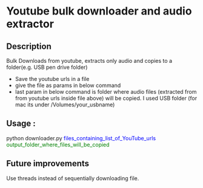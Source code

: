 # Youtube bulk downloader and audio extractor # 

## Description ## 
Bulk Downloads from youtube, extracts only audio and copies to a folder(e.g. USB pen drive folder)

- Save the youtube urls in a file 
- give the file as params in below command
- last param in below command is folder where audio files (extracted from from youtube urls inside file above) will be copied. I used USB folder (for mac its under /Volumes/your_usbname) 

## Usage : ## 
python downloader.py <span style="color:blue">files_containing_list_of_YouTube_urls</span>  <span style="color:green">output_folder_where_files_will_be_copied<green>

## Future improvements ## 
Use threads instead of sequentially downloading file.
